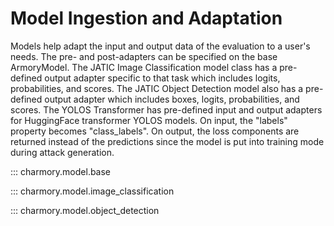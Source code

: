 # Model Ingestion and Adaptation
Models help adapt the input and output data of the evaluation to a user's needs. The pre- and post-adapters can be specified on the base ArmoryModel. The JATIC Image Classification model class has a pre-defined output adapter specific to that task which includes logits, probabilities, and scores. The JATIC Object Detection model also has a pre-defined output adapter which includes boxes, logits, probabilities, and scores. The YOLOS Transformer has pre-defined input and output adapters for HuggingFace transformer YOLOS models. On input, the "labels" property becomes "class_labels". On output, the loss components are returned instead of the predictions since the model is put into training mode during attack generation.

::: charmory.model.base

::: charmory.model.image_classification

::: charmory.model.object_detection
